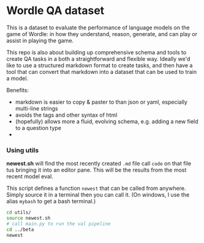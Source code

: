# Wordle QA dataset

This is a dataset to evaluate the performance of language models on the game of Wordle: in how they understand, reason, generate, and can play or assist in playing the game.

This repo is also about building up comprehensive schema and tools to create QA tasks in a both a straightforward and flexible way. Ideally we'd like to use a structured markdown format to create tasks, and then have a tool that can convert that markdown into a dataset that can be used to train a model.

Benefits:
 - markdown is easier to copy & paster to than json or yaml, especially multi-line strings
 - avoids the tags and other syntax of html
 - (hopefully) allows more a fluid, evolving schema, e.g. adding a new field to a question type
 - 

### Using utils

**newest.sh** will find the most recently created `.md` file call `code` on that file tus bringing it into an editor pane. This will be the results from the most recent model eval.

This script defines a function `newest` that can be called from anywhere. Simply source it in a terminal then you can call it. (On windows, I use the alias `mybash` to get a bash terminal.)

```bash
cd utils/
source newest.sh
# call main.py to run the val pipeline
cd ../beta
newest
```